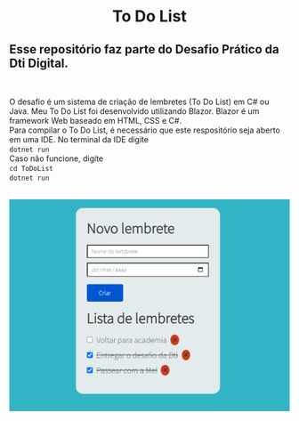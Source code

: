 <h1 align="center"> To Do List </h1>

<h2>Esse repositório faz parte do Desafio Prático da Dti Digital. </h2></br>

O desafio é um sistema de criação de lembretes (To Do List) em C# ou Java. Meu To Do List foi desenvolvido utilizando Blazor. Blazor é um framework Web baseado em HTML, CSS e C#. </br>
Para compilar o To Do List, é necessário que este respositório seja aberto em uma IDE.
No terminal da IDE digite </br>
                              ```
                              dotnet run
                              ```
</br>Caso não funcione, digite </br>
                            ```
                            cd ToDoList
                            ```
                            </br>
                            ```
                            dotnet run
                            ``` 
                            </br></br>
<div style="text-align: center">
    <img src="./img/ToDoList.png">
</div>
